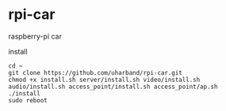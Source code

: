 # rpi-car

raspberry-pi car

install

```
cd ~
git clone https://github.com/uharband/rpi-car.git
chmod +x install.sh server/install.sh video/install.sh audio/install.sh access_point/install.sh access_point/ap.sh
./install
sudo reboot
```

